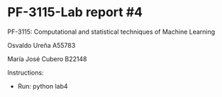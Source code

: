 # PF-3115-Lab report #4

PF-3115: Computational and statistical techniques of Machine Learning

Osvaldo Ureña  A55783

María José Cubero B22148

Instructions:

- Run: python lab4
